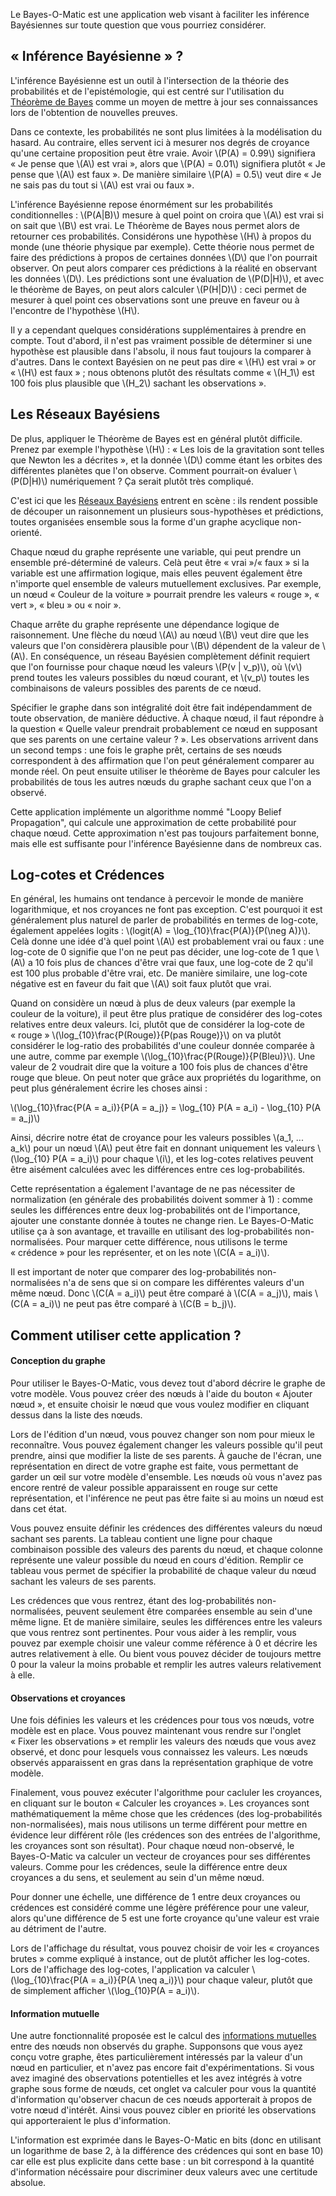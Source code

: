 Le Bayes-O-Matic est une application web visant à faciliter les
inférence Bayésiennes sur toute question que vous pourriez considérer.

## « Inférence Bayésienne »  ?

L'inférence Bayésienne est un outil à l'intersection de la théorie des probabilités
et de l'epistémologie, qui est centré sur l'utilisation du
[Théorème de Bayes](https://fr.wikipedia.org/wiki/Th%C3%A9or%C3%A8me_de_Bayes) comme
un moyen de mettre à jour ses connaissances lors de l'obtention de nouvelles preuves.

Dans ce contexte, les probabilités ne sont plus limitées à la modélisation du hasard.
Au contraire, elles servent ici à mesurer nos degrés de croyance qu'une certaine
proposition peut être vraie.
Avoir \\(P(A) = 0.99\\) signifiera « Je pense que \\(A\\) est vrai », alors que
\\(P(A) = 0.01\\) signifiera plutôt « Je pense que \\(A\\) est faux ». De manière similaire
\\(P(A) = 0.5\\) veut dire « Je ne sais pas du tout si \\(A\\) est vrai ou faux ».

L'inférence Bayésienne repose énormément sur les probabilités conditionnelles :
\\(P(A|B)\\) mesure à quel point on croira que \\(A\\) est vrai si on sait que
\\(B\\) est vrai. Le Théorème de Bayes nous permet alors de retourner ces probabilités.
Considérons une hypothèse \\(H\\) à propos du monde (une théorie physique par exemple).
Cette théorie nous permet de faire des prédictions à propos de certaines données \\(D\\)
que l'on pourrait observer. On peut alors comparer ces prédictions à la réalité en
observant les données \\(D\\). Les prédictions sont une évaluation de \\(P(D|H)\\),
et avec le théorème de Bayes, on peut alors calculer \\(P(H|D)\\) : ceci permet
de mesurer à quel point ces observations sont une preuve en faveur ou à l'encontre
de l'hypothèse \\(H\\).

Il y a cependant quelques considérations supplémentaires à prendre en compte. Tout
d'abord, il n'est pas vraiment possible de déterminer si une hypothèse est plausible
dans l'absolu, il nous faut toujours la comparer à d'autres. Dans le context Bayésien
on ne peut pas dire « \\(H\\) est vrai » or « \\(H\\) est faux » ; nous obtenons plutôt
des résultats comme « \\(H_1\\) est 100 fois plus plausible que \\(H_2\\) sachant les
observations ».

## Les Réseaux Bayésiens

De plus, appliquer le Théorème de Bayes est en général plutôt difficile. Prenez
par exemple l'hypothèse \\(H\\) : « Les lois de la gravitation sont telles que
Newton les a décrites », et la donnée \\(D\\) comme étant les orbites des différentes
planètes que l'on observe. Comment pourrait-on évaluer \\(P(D|H)\\) numériquement ?
Ça serait plutôt très compliqué.

C'est ici que les
[Réseaux Bayésiens](https://fr.wikipedia.org/wiki/R%C3%A9seau_bay%C3%A9sien) entrent
en scène : ils rendent possible de découper un raisonnement un plusieurs sous-hypothèses
et prédictions, toutes organisées ensemble sous la forme d'un graphe acyclique non-orienté.

Chaque nœud du graphe représente une variable, qui peut prendre un ensemble pré-déterminé
de valeurs. Celà peut être « vrai »/« faux » si la variable est une affirmation logique,
mais elles peuvent également être n'importe quel ensemble de valeurs mutuellement exclusives.
Par exemple, un nœud « Couleur de la voiture » pourrait prendre les valeurs « rouge »,
« vert », « bleu » ou « noir ».

Chaque arrête du graphe représente une dépendance logique de raisonnement. Une flèche
du nœud \\(A\\) au nœud \\(B\\) veut dire que les valeurs que l'on considèrera plausible
pour \\(B\\) dépendent de la valeur de \\(A\\). En conséquence, un réseau Bayésien complètement
définit requiert que l'on fournisse pour chaque nœud les valeurs \\(P(v | v_p)\\),
où \\(v\\) prend toutes les valeurs possibles du nœud courant, et \\(v_p\\) toutes les
combinaisons de valeurs possibles des parents de ce nœud.

Spécifier le graphe dans son intégralité doit être fait indépendamment de toute
observation, de manière déductive. À chaque nœud, il faut répondre à la question
« Quelle valeur prendrait probablement ce nœud en supposant que ses parents on
une certaine valeur ? ». Les observations arrivent dans un second temps : une fois
le graphe prêt, certains de ses nœuds correspondent à des affirmation que l'on peut
généralement comparer au monde réel. On peut ensuite utiliser le théorème de Bayes
pour calculer les probabilités de tous les autres nœuds du graphe sachant ceux que
l'on a observé.

Cette application implémente un algorithme nommé "Loopy Belief Propagation", qui
calcule une approximation de cette probabilité pour chaque nœud. Cette approximation
n'est pas toujours parfaitement bonne, mais elle est suffisante pour l'inférence
Bayésienne dans de nombreux cas.

## Log-cotes et Crédences

En général, les humains ont tendance à percevoir le monde de manière logarithmique,
et nos croyances ne font pas exception. C'est pourquoi it est généralement plus
naturel de parler de probabilités en termes de log-cote, également appelées logits :
\\(logit(A) = \log_{10}\frac{P(A)}{P(\neg A)}\\). Celà donne une idée d'à quel point
\\(A\\) est probablement vrai ou faux : une log-cote de 0 signifie que l'on ne peut pas
décider, une log-cote de 1 que \\(A\\) a 10 fois plus de chances d'être vrai que faux,
une log-cote de 2 qu'il est 100 plus probable d'être vrai, etc. De manière similaire,
une log-cote négative est en faveur du fait que \\(A\\) soit faux plutôt que vrai.

Quand on considère un nœud à plus de deux valeurs (par exemple la couleur de la voiture),
il peut être plus pratique de considérer des log-cotes relatives entre deux valeurs.
Ici, plutôt que de considérer la log-cote de « rouge »
\\(\log_{10}\frac{P(Rouge)}{P(pas Rouge)}\\) on va plutôt considérer le log-ratio des
probabilités d'une couleur donnée comparée à une autre, comme par exemple
\\(\log_{10}\frac{P(Rouge)}{P(Bleu)}\\). Une valeur de 2 voudrait dire que la voiture a
100 fois plus de chances d'être rouge que bleue. On peut noter que grâce aux propriétés
du logarithme, on peut plus généralement écrire les choses ainsi :

\\(\log_{10}\frac{P(A = a_i)}{P(A = a_j)} = \log_{10} P(A = a_i) - \log_{10} P(A = a_j)\\)

Ainsi, décrire notre état de croyance pour les valeurs possibles \\(a_1, ... a_k\\)
pour un nœud \\(A\\) peut être fait en donnant uniquement les valeurs
\\(\log_{10} P(A = a_i)\\) pour chaque \\(i\\), et les log-cotes relatives peuvent être
aisément calculées avec les différences entre ces log-probabilités.

Cette représentation a également l'avantage de ne pas nécessiter de normalization (en
générale des probabilités doivent sommer à 1) : comme seules les différences entre
deux log-probabilités ont de l'importance, ajouter une constante donnée à toutes ne
change rien. Le Bayes-O-Matic utilise ça à son avantage, et travaille en utilisant des
log-probabilités non-normalisées. Pour marquer cette différence, nous utilisons le
terme « crédence » pour les représenter, et on les note \\(C(A = a_i)\\).

Il est important de noter que comparer des log-probabilités non-normalisées n'a de sens
que si on compare les différentes valeurs d'un même nœud. Donc  \\(C(A = a_i)\\) peut
être comparé à \\(C(A = a_j)\\), mais \\(C(A = a_i)\\) ne peut pas être comparé
à \\(C(B = b_j)\\).

## Comment utiliser cette application ?

#### Conception du graphe

Pour utiliser le Bayes-O-Matic, vous devez tout d'abord décrire le graphe de votre
modèle. Vous pouvez créer des nœuds à l'aide du bouton « Ajouter nœud », et ensuite
choisir le nœud que vous voulez modifier en cliquant dessus dans la liste des nœuds.

Lors de l'édition d'un nœud, vous pouvez changer son nom pour mieux le reconnaître.
Vous pouvez également changer les valeurs possible qu'il peut prendre, ainsi que
modifier la liste de ses parents. À gauche de l'écran, une représentation en direct
de votre graphe est faite, vous permettant de garder un œil sur votre modèle d'ensemble.
Les nœuds où vous n'avez pas encore rentré de valeur possible apparaissent en rouge
sur cette représentation, et l'inférence ne peut pas être faite si au moins un
nœud est dans cet état.

Vous pouvez ensuite définir les crédences des différentes valeurs du nœud sachant
ses parents. La tableau contient une ligne pour chaque combinaison possible des
valeurs des parents du nœud, et chaque colonne représente une valeur possible du nœud
en cours d'édition. Remplir ce tableau vous permet de spécifier la probabilité de
chaque valeur du nœud sachant les valeurs de ses parents.

Les crédences que vous rentrez, étant des log-probabilités non-normalisées, peuvent
seulement être comparées ensemble au sein d'une même ligne. Et de manière similaire,
seules les différences entre les valeurs que vous rentrez sont pertinentes. Pour vous
aider à les remplir, vous pouvez par exemple choisir une valeur comme référence à 0 et
décrire les autres relativement à elle. Ou bient vous pouvez décider de toujours
mettre 0 pour la valeur la moins probable et remplir les autres valeurs relativement
à elle.

#### Observations et croyances

Une fois définies les valeurs et les crédences pour tous vos nœuds, votre modèle
est en place. Vous pouvez maintenant vous rendre sur l'onglet « Fixer les
observations » et remplir les valeurs des nœuds que vous avez observé, et donc
pour lesquels vous connaissez les valeurs. Les nœuds observés apparaissent en
gras dans la représentation graphique de votre modèle.

Finalement, vous pouvez exécuter l'algorithme pour cacluler les croyances, en
cliquant sur le bouton « Calculer les croyances ». Les croyances sont
mathématiquement la même chose que les crédences (des log-probabilités
non-normalisées), mais nous utilisons un terme différent pour mettre en évidence
leur différent rôle (les crédences son des entrées de l'algorithme, les croyances
sont son résultat). Pour chaque nœud non-observé, le Bayes-O-Matic va calculer
un vecteur de croyances pour ses différentes valeurs. Comme pour les crédences,
seule la différence entre deux croyances a du sens, et seulement au sein
d'un même nœud.

Pour donner une échelle, une différence de 1 entre deux croyances ou crédences est
considéré comme une légère préférence pour une valeur, alors qu'une différence de 5
est une forte croyance qu'une valeur est vraie au détriment de l'autre.

Lors de l'affichage du résultat, vous pouvez choisir de voir les « croyances brutes »
comme expliqué à instance, out de plutôt afficher les log-cotes. Lors de l'affichage
des log-cotes, l'application va calculer \\(\log_{10}\frac{P(A = a_i)}{P(A \neq a_i)}\\)
pour chaque valeur, plutôt que de simplement afficher \\(\log_{10}P(A = a_i)\\).

#### Information mutuelle

Une autre fonctionnalité proposée est le calcul des
[informations mutuelles](https://fr.wikipedia.org/wiki/Information_mutuelle) entre
des nœuds non observés du graphe. Supponsons que vous ayez conçu votre graphe,
êtes particulièrement intéressés par la valeur d'un nœud en particulier, et n'avez
pas encore fait d'expérimentations. Si vous avez imaginé des observations potentielles
et les avez intégrés à votre graphe sous forme de nœuds, cet onglet va calculer pour vous
la quantité d'information qu'observer chacun de ces nœuds apporterait à propos de
votre nœud d'intérêt. Ainsi vous pouvez cibler en priorité les observations qui
apporteraient le plus d'information.

L'information est exprimée dans le Bayes-O-Matic en bits (donc en utilisant un logarithme
de base 2, à la différence des crédences qui sont en base 10) car elle est plus explicite
dans cette base : un bit correspond à la quantité d'information nécéssaire pour discriminer
deux valeurs avec une certitude absolue.
